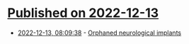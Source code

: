 # [Published on 2022-12-13](index.md)

* [2022-12-13, 08:09:38](https://news.ycombinator.com/item?id=33966074) - [Orphaned neurological implants](https://pluralistic.net/2022/12/12/unsafe-at-any-speed/#this-is-literally-your-brain-on-capitalism)
